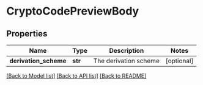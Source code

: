 # CryptoCodePreviewBody

## Properties
Name | Type | Description | Notes
------------ | ------------- | ------------- | -------------
**derivation_scheme** | **str** | The derivation scheme | [optional] 

[[Back to Model list]](../README.md#documentation-for-models) [[Back to API list]](../README.md#documentation-for-api-endpoints) [[Back to README]](../README.md)

